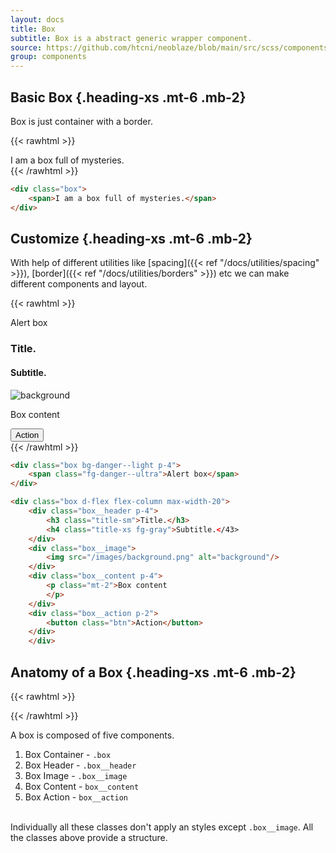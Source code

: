 ```yaml
---
layout: docs
title: Box
subtitle: Box is a abstract generic wrapper component.
source: https://github.com/htcni/neoblaze/blob/main/src/scss/components/_box.scss
group: components
---
```


## Basic Box {.heading-xs .mt-6 .mb-2}

Box is just container with a border.

{{< rawhtml >}}
<div class="box">
	<span>I am a box full of mysteries.</span>
</div>
{{< /rawhtml >}}

``` html
<div class="box">
	<span>I am a box full of mysteries.</span>
</div> 
``` 


## Customize {.heading-xs .mt-6 .mb-2}

With help of different utilities like [spacing]({{< ref "/docs/utilities/spacing" >}}), [border]({{< ref "/docs/utilities/borders" >}}) etc we can make different components and layout. 

{{< rawhtml >}}
<div class="d-flex flex-column gap-4 flex-wrap">
	<div class="box bg-danger--light p-4">
		<span class="fg-danger--ultra">Alert box</span>
	</div>
	<div class="box d-flex flex-column max-width-20">
		<div class="box__header p-4">
			<h3 class="title-sm">Title.</h3>
			<h4 class="title-xs fg-gray">Subtitle.</43>
		</div>
		<div class="box__image">
			<img src="/images/background.png" alt="background"/>
		</div>
		<div class="box__content p-4">
			<p class="mt-2">Box content
			</p>
		</div>
		<div class="box__action p-2">
			<button class="btn">Action</button>
		</div>
	</div>
</div>
{{< /rawhtml >}}

``` html
<div class="box bg-danger--light p-4">
	<span class="fg-danger--ultra">Alert box</span>
</div>

<div class="box d-flex flex-column max-width-20">
	<div class="box__header p-4">
		<h3 class="title-sm">Title.</h3>
		<h4 class="title-xs fg-gray">Subtitle.</43>
	</div>
	<div class="box__image">
		<img src="/images/background.png" alt="background"/>
	</div>
	<div class="box__content p-4">
		<p class="mt-2">Box content
		</p>
	</div>
	<div class="box__action p-2">
		<button class="btn">Action</button>
	</div>
	</div>
``` 



## Anatomy of a Box {.heading-xs .mt-6 .mb-2}

{{< rawhtml >}}
<div>
	<img src="/images/box.svg" alt=""/>
</div>
{{< /rawhtml >}}

A box is composed of five components.

1. Box Container - `.box`
2. Box Header - `.box__header`
3. Box Image - `.box__image`
4. Box Content - `box__content`
5. Box Action - `box__action`

\
Individually all these classes don't apply an styles except `.box__image`.
All the classes above provide a structure.
